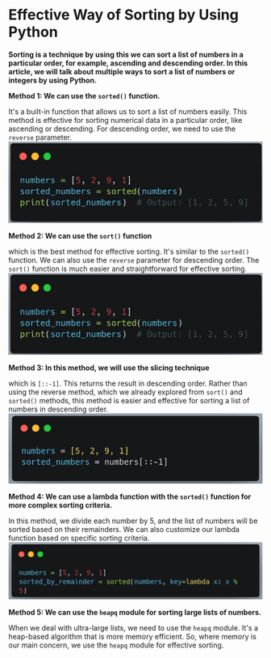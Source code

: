 # Effective Way of Sorting by Using Python

**Sorting is a technique by using this we can sort a list of numbers in a particular order, for example, ascending and descending order. In this article, we will talk about multiple ways to sort a list of numbers or integers by using Python.**



**Method 1: We can use the `sorted()` function.**

It's a built-in function that allows us to sort a list of numbers easily. This method is effective for sorting numerical data in a particular order, like ascending or descending. For descending order, we need to use the `reverse` parameter.
![**Example**](https://github.com/Sadhin404/professional-Certificate-In-Python-For-Machine-Learning-and-Data-Science-/blob/bafafb7f2da479a3200fbc54e1b0af07bc7c578b/How%20to%20sort%20a%20list%20of%20number%20by%20using%20python/Screenshot_2024-10-30-19-40-48-740_com.android.chrome.png)


**Method 2: We can use the `sort()` function**

which is the best method for effective sorting. It's similar to the `sorted()` function. We can also use the `reverse` parameter for descending order. The `sort()` function is much easier and straightforward for effective sorting.
![**Example**](https://github.com/Sadhin404/professional-Certificate-In-Python-For-Machine-Learning-and-Data-Science-/blob/bafafb7f2da479a3200fbc54e1b0af07bc7c578b/How%20to%20sort%20a%20list%20of%20number%20by%20using%20python/Screenshot_2024-10-30-19-40-48-740_com.android.chrome.png)



**Method 3: In this method, we will use the slicing technique**

which is `[::-1]`. This returns the result in descending order. Rather than using the reverse method, which we already explored from `sort()` and `sorted()` methods, this method is easier and effective for sorting a list of numbers in descending order.
![**Example**](https://github.com/Sadhin404/professional-Certificate-In-Python-For-Machine-Learning-and-Data-Science-/blob/9d4e340973adeb1c563f0f12e98702d0f5379df8/How%20to%20sort%20a%20list%20of%20number%20by%20using%20python/carbon%20(1).png)


**Method 4: We can use a lambda function with the `sorted()` function for more complex sorting criteria.** 

In this method, we divide each number by 5, and the list of numbers will be sorted based on their remainders. We can also customize our lambda function based on specific sorting criteria.
![**Example**](https://github.com/Sadhin404/professional-Certificate-In-Python-For-Machine-Learning-and-Data-Science-/blob/ae4d38551779f65dc9637e73892e05a85f3e41a3/How%20to%20sort%20a%20list%20of%20number%20by%20using%20python/carbon%20(2).png)


**Method 5: We can use the `heapq` module for sorting large lists of numbers.**

When we deal with ultra-large lists, we need to use the `heapq` module. It's a heap-based algorithm that is more memory efficient. So, where memory is our main concern, we use the `heapq` module for effective sorting.
